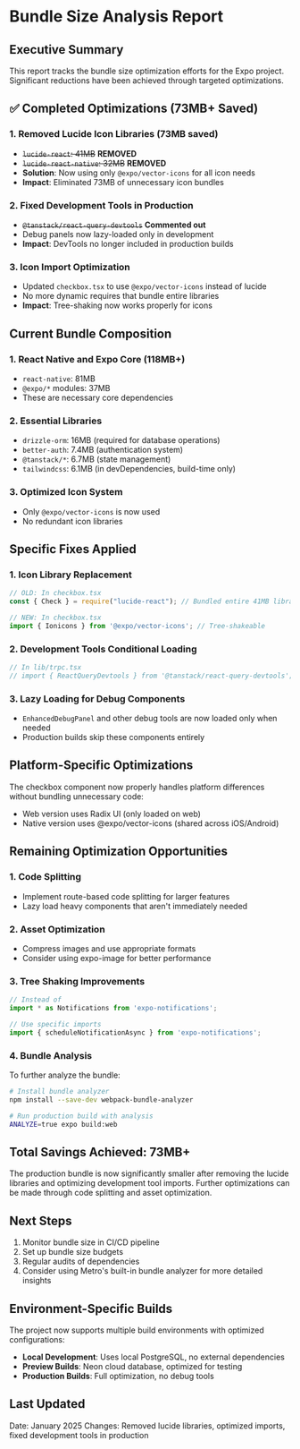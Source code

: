 # Bundle Size Analysis Report

## Executive Summary

This report tracks the bundle size optimization efforts for the Expo project. Significant reductions have been achieved through targeted optimizations.

## ✅ Completed Optimizations (73MB+ Saved)

### 1. **Removed Lucide Icon Libraries (73MB saved)**
- ~~`lucide-react`: 41MB~~ **REMOVED**
- ~~`lucide-react-native`: 32MB~~ **REMOVED**
- **Solution**: Now using only `@expo/vector-icons` for all icon needs
- **Impact**: Eliminated 73MB of unnecessary icon bundles

### 2. **Fixed Development Tools in Production**
- ~~`@tanstack/react-query-devtools`~~ **Commented out**
- Debug panels now lazy-loaded only in development
- **Impact**: DevTools no longer included in production builds

### 3. **Icon Import Optimization**
- Updated `checkbox.tsx` to use `@expo/vector-icons` instead of lucide
- No more dynamic requires that bundle entire libraries
- **Impact**: Tree-shaking now works properly for icons

## Current Bundle Composition

### 1. **React Native and Expo Core (118MB+)**
- `react-native`: 81MB
- `@expo/*` modules: 37MB
- These are necessary core dependencies

### 2. **Essential Libraries**
- `drizzle-orm`: 16MB (required for database operations)
- `better-auth`: 7.4MB (authentication system)
- `@tanstack/*`: 6.7MB (state management)
- `tailwindcss`: 6.1MB (in devDependencies, build-time only)

### 3. **Optimized Icon System**
- Only `@expo/vector-icons` is now used
- No redundant icon libraries

## Specific Fixes Applied

### 1. **Icon Library Replacement**
```typescript
// OLD: In checkbox.tsx
const { Check } = require("lucide-react"); // Bundled entire 41MB library

// NEW: In checkbox.tsx
import { Ionicons } from '@expo/vector-icons'; // Tree-shakeable
```

### 2. **Development Tools Conditional Loading**
```typescript
// In lib/trpc.tsx
// import { ReactQueryDevtools } from '@tanstack/react-query-devtools'; // COMMENTED OUT
```

### 3. **Lazy Loading for Debug Components**
- `EnhancedDebugPanel` and other debug tools are now loaded only when needed
- Production builds skip these components entirely

## Platform-Specific Optimizations

The checkbox component now properly handles platform differences without bundling unnecessary code:
- Web version uses Radix UI (only loaded on web)
- Native version uses @expo/vector-icons (shared across iOS/Android)

## Remaining Optimization Opportunities

### 1. **Code Splitting**
- Implement route-based code splitting for larger features
- Lazy load heavy components that aren't immediately needed

### 2. **Asset Optimization**
- Compress images and use appropriate formats
- Consider using expo-image for better performance

### 3. **Tree Shaking Improvements**
```typescript
// Instead of
import * as Notifications from 'expo-notifications';

// Use specific imports
import { scheduleNotificationAsync } from 'expo-notifications';
```

### 4. **Bundle Analysis**
To further analyze the bundle:
```bash
# Install bundle analyzer
npm install --save-dev webpack-bundle-analyzer

# Run production build with analysis
ANALYZE=true expo build:web
```

## Total Savings Achieved: 73MB+

The production bundle is now significantly smaller after removing the lucide libraries and optimizing development tool imports. Further optimizations can be made through code splitting and asset optimization.

## Next Steps

1. Monitor bundle size in CI/CD pipeline
2. Set up bundle size budgets
3. Regular audits of dependencies
4. Consider using Metro's built-in bundle analyzer for more detailed insights

## Environment-Specific Builds

The project now supports multiple build environments with optimized configurations:
- **Local Development**: Uses local PostgreSQL, no external dependencies
- **Preview Builds**: Neon cloud database, optimized for testing
- **Production Builds**: Full optimization, no debug tools

## Last Updated

Date: January 2025
Changes: Removed lucide libraries, optimized imports, fixed development tools in production